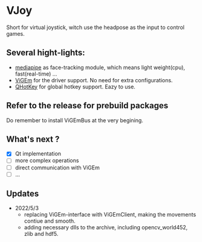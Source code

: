 # VJoy

Short for virtual joystick, witch use the headpose as the input to control games.

## Several hight-lights:
* [mediapipe](https://github.com/google/mediapipe) as face-tracking module, which means light weight(cpu), fast(real-time) ...
* [ViGEm](https://github.com/ViGEm/ViGEmBus) for the driver support. No need for extra configurations.
* [QHotKey](https://github.com/Skycoder42/QHotkey) for global hotkey support. Eazy to use.

## Refer to the release for prebuild packages
Do remember to install ViGEmBus at the very begining.

## What's next ?
- [x] Qt implementation 
- [ ] more complex operations
- [ ] direct communication with ViGEm
- [ ] ...

## Updates
- 2022/5/3 
    - replacing ViGEm-interface with ViGEmClient, making the movements contiue and smooth.
    - adding necessary dlls to the archive, including opencv_world452, zlib and hdf5.